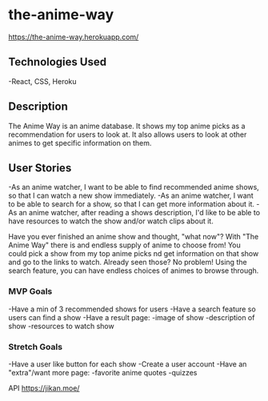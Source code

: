 # the-anime-way

https://the-anime-way.herokuapp.com/

## Technologies Used
-React, CSS, Heroku

## Description
The Anime Way is an anime database. It shows my top anime picks as a recommendation for users to look at. It also allows users to look at other animes to get specific information on them.

## User Stories
-As an anime watcher, I want to be able to find recommended anime shows, so that I can watch a new show immediately.
-As an anime watcher, I want to be able to search for a show, so that I can get more information about it.
-As an anime watcher, after reading a shows description, I'd like to be able to have resources to watch the show and/or watch clips about it.

Have you ever finished an anime show and thought, "what now"? With "The Anime Way" there is and endless supply of anime to choose from! You could pick a show from my top anime picks nd get information on that show and go to the links to watch. Already seen those? No problem! Using the search feature, you can have endless choices of animes to browse through.

### MVP Goals
-Have a min of 3 recommended shows for users
-Have a search feature so users can find a show
-Have a result page:
    -image of show
    -description of show
    -resources to watch show

### Stretch Goals
-Have a user like button for each show
-Create a user account
-Have an "extra"/want more page:
   -favorite anime quotes
   -quizzes
   
   
   
API https://jikan.moe/
